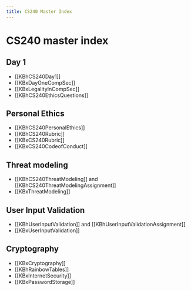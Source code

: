 ```yaml
---
title: CS240 Master Index
---
```


# CS240 master index

## Day 1
- [[KBhCS240Day1]]
- [[KBxDayOneCompSec]]
- [[KBxLegalityInCompSec]]
- [[KBhCS240EthicsQuestions]]

## Personal Ethics
- [[KBhCS240PersonalEthics]]
- [[KBhCS240Rubric]]
- [[KBxCS240Rubric]]
- [[KBxCS240CodeofConduct]]

## Threat modeling
- [[KBhCS240ThreatModeling]] and [[KBhCS240ThreatModelingAssignment]] 
- [[KBxThreatModeling]]

## User Input Validation
- [[KBhUserInputValidation]] and [[KBhUserInputValidationAssignment]] 
- [[KBxUserInputValidation]]

## Cryptography

- [[KBxCryptography]]
- [[KBhRainbowTables]] 
- [[KBxInternetSecurity]]
- [[KBxPasswordStorage]]



